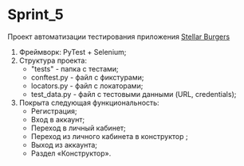 # Sprint_5
Проект автоматизации тестирования приложения [Stellar Burgers](https://stellarburgers.nomoreparties.site/)

1. Фреймворк: PyTest + Selenium;
2. Структура проекта:
	- "tests" - папка с тестами;
	- conftest.py - файл с фикстурами;
	- locators.py - файл с локаторами;
	- test_data.py - файл с тестовыми данными (URL, credentials);
3. Покрыта следующая функциональность:
	- Регистрация;
	- Вход в аккаунт;
	- Переход в личный кабинет;
	- Переход из личного кабинета в конструктор ;
	- Выход из аккаунта;
	- Раздел «Конструктор».
